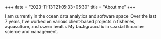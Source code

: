 +++
date = "2023-11-13T21:05:33+05:30"
title = "About me"
+++

I am currently in the ocean data analytics and software space. Over the last 7 years, I've worked on various client-based projects in fisheries, aquaculture, and ocean health. My background is in coastal & marine science and management.